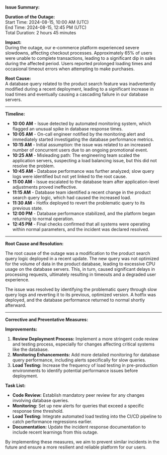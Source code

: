 **Issue Summary:**

**Duration of the Outage:**  
Start Time: 2024-08-15, 10:00 AM (UTC)  
End Time: 2024-08-15, 12:45 PM (UTC)  
Total Duration: 2 hours 45 minutes

**Impact:**  
During the outage, our e-commerce platform experienced severe slowdowns, affecting checkout processes. Approximately 65% of users were unable to complete transactions, leading to a significant dip in sales during the affected period. Users reported prolonged loading times and occasional timeout errors when attempting to make purchases. 

**Root Cause:**  
A database query related to the product search feature was inadvertently modified during a recent deployment, leading to a significant increase in load times and eventually causing a cascading failure in our database servers.

---

**Timeline:**

- **10:00 AM** - Issue detected by automated monitoring system, which flagged an unusual spike in database response times.
- **10:05 AM** - On-call engineer notified by the monitoring alert and immediately started investigating the database performance metrics.
- **10:15 AM** - Initial assumption: the issue was related to an increased number of concurrent users due to an ongoing promotional event.
- **10:25 AM** - Misleading path: The engineering team scaled the application servers, suspecting a load balancing issue, but this did not resolve the problem.
- **10:45 AM** - Database performance was further analyzed; slow query logs were identified but not yet linked to the root cause.
- **11:00 AM** - Issue escalated to the database team after application-level adjustments proved ineffective.
- **11:15 AM** - Database team identified a recent change in the product search query logic, which had caused the increased load.
- **11:30 AM** - Hotfix deployed to revert the problematic query to its previous state.
- **12:00 PM** - Database performance stabilized, and the platform began returning to normal operation.
- **12:45 PM** - Final checks confirmed that all systems were operating within normal parameters, and the incident was declared resolved.

---

**Root Cause and Resolution:**

The root cause of the outage was a modification to the product search query logic deployed in a recent update. The new query was not optimized for the volume of data in the product database, leading to excessive CPU usage on the database servers. This, in turn, caused significant delays in processing requests, ultimately resulting in timeouts and a degraded user experience.

The issue was resolved by identifying the problematic query through slow query logs and reverting it to its previous, optimized version. A hotfix was deployed, and the database performance returned to normal shortly afterward.

---

**Corrective and Preventative Measures:**

**Improvements:**  
1. **Review Deployment Process:** Implement a more stringent code review and testing process, especially for changes affecting critical systems like the database.
2. **Monitoring Enhancements:** Add more detailed monitoring for database query performance, including alerts specifically for slow queries.
3. **Load Testing:** Increase the frequency of load testing in pre-production environments to identify potential performance issues before deployment.

**Task List:**
- **Code Review:** Establish mandatory peer review for any changes involving database queries.
- **Monitoring:** Set up new alerts for queries that exceed a specific response time threshold.
- **Load Testing:** Integrate automated load testing into the CI/CD pipeline to catch performance regressions earlier.
- **Documentation:** Update the incident response documentation to include recent learnings from this outage.

By implementing these measures, we aim to prevent similar incidents in the future and ensure a more resilient and reliable platform for our users.
